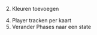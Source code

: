 <!-- 1. Cost toevoegen -->
2. Kleuren toevoegen
<!-- 3. Kaarten tappen/untappen -->
4. Player tracken per kaart
5. Verander Phases naar een state